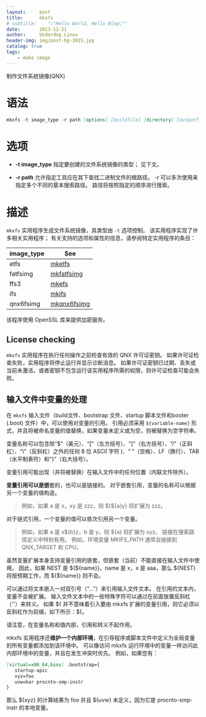 ```yaml
---
layout:     post
title:      mkxfs
# subtitle:    "\"Hello World, Hello Blog\""
date:       2023-12-21
author:     Underdog Linux
header-img: img/post-bg-2015.jpg
catalog: true
tags:
    - make image
---
```


制作文件系统镜像(QNX)

# 语法
```markdown
mkxfs -t image_type -r path [options] [buildfile] [directory] [outputfile]
```

# 选项
- **-t image_type**
指定要创建的文件系统镜像的类型； 见下文。

- **-r path**
允许指定工具应在其下查找二进制文件的根路径。
-r 可以多次使用来指定多个不同的基本搜索路径。 路径将按照指定的顺序进行搜索。

# 描述

`mkxfs` 实用程序生成文件系统镜像，其类型由 `-t` 选项控制。 
该实用程序实现了许多相关实用程序； 有关支持的选项和属性的信息，请参阅特定实用程序的条目：

| image_type | See |
| --- | --- |
| etfs | [mketfs](https://www.qnx.com/developers/docs/7.1/com.qnx.doc.neutrino.utilities/topic/m/mketfs.html) |
| fatfsimg | [mkfatfsimg](https://www.qnx.com/developers/docs/7.1/com.qnx.doc.neutrino.utilities/topic/m/mkfatfsimg.html)  |
| ffs3 | [mkefs](https://www.qnx.com/developers/docs/7.1/com.qnx.doc.neutrino.utilities/topic/m/mkefs.html) |
| ifs | [mkifs]() |
| qnx6fsimg | [mkqnx6fsimg](https://www.qnx.com/developers/docs/7.1/com.qnx.doc.neutrino.utilities/topic/m/mkqnx6fsimg.html) |

该程序使用 OpenSSL 库来提供加密服务。

## License checking
`mkxfs` 实用程序在执行任何操作之前检查有效的 QNX 许可证密钥。 如果许可证检查失败，实用程序将停止运行并显示诊断消息。 如果许可证密钥已过期、丢失或当前未激活，或者密钥不包含运行该实用程序所需的权限，则许可证检查可能会失败。

## 输入文件中变量的处理
在 `mkxfs` 输入文件（build文件、bootstrap 文件、startup 脚本文件和booter (.boot) 文件）中，可以使用对变量的引用。 引用必须采用 `${variable-name}` 形式，并且将被命名变量的值替换，如果变量未定义或为空，则被替换为空字符串。

变量名称可以包含除“$”（美元）、“[”（左方括号）、“]”（右方括号）、“/”（正斜杠）、“\”（反斜杠）之外的任何 8 位 ASCII 字符 )、“ ”（空格）、LF（换行）、TAB（水平制表符）和“}”（右大括号）。

变量引用可能出现（并将被替换）在输入文件中的任何位置（内联文件除外）。


**变量引用可以是嵌**套的，也可以是链接的。 对于嵌套引用，变量的名称可以根据另一个变量的值构造。 
> 例如，如果 a 是 x，xy 是 zzz，则 ${${a}y} 将扩展为 zzz。

对于链式引用，一个变量的值可以依次引用另一个变量。 
> 例如，如果 a 是 x${b}z，b 是 y，则 ${a} 将扩展为 xyz。 链接在搜索路径定义中特别有用。  例如，环境变量 MKIFS_PATH 通常会链接到 QNX_TARGET 和 CPU。

虽然变量扩展本身支持变量引用的嵌套，但嵌套（当前）不能直接在输入文件中使用。 因此，如果 NEST 是 ${${name}}，name 是 x，x 是 aaa，那么 ${NEST} 将按预期工作，而 ${${name}} 则不会。

可以通过将文本嵌入一对双引号（“...”）来引用输入文件文本。 在引用的文本内，变量不会被扩展。 输入文件文本中的一些特殊字符可以通过在前面放置反斜杠（'\'）来转义。 如果 ${ 并不意味着引入要由 mkxfs 扩展的变量引用，则它必须以反斜杠作为前缀，如下所示：\${。

请注意，在变量名称和值内部，引用和转义不起作用。

mkxfs 实用程序还**维护一个内部环境**，在引导程序或脚本文件中定义为全局变量的所有变量都添加到该环境中。 可以像访问 mkxfs 运行环境中的变量一样访问此内部环境中的变量，并且在发生冲突时优先。 例如，如果您有：
```markdown
[virtual=x86_64,bios] .bootstrap={
   startup-apic
   xyz=foo
   uvw=bar procnto-smp-instr
}
```
那么 ${xyz} 的计算结果为 foo 并且 ${uvw} 未定义，因为它是 procnto-smp-instr 的本地变量。


